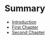 # Summary

* [Introduction](README.md)
* [First Chapter](chapter1.md)
* [Second Chapter](second-chapter.md)

